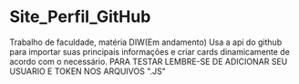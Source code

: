# Site_Perfil_GitHub

Trabalho de faculdade, matéria DIW(Em andamento) Usa a api do github para importar suas principais informações e criar cards dinamicamente de acordo com o necessário. 
PARA TESTAR LEMBRE-SE DE ADICIONAR SEU USUARIO E TOKEN NOS ARQUIVOS ".JS"
